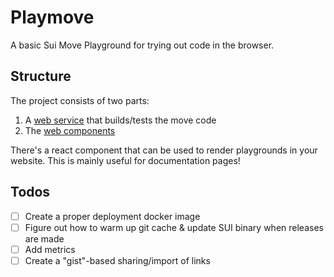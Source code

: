# Playmove

A basic Sui Move Playground for trying out code in the browser. 

## Structure

The project consists of two parts:

1. A [web service](./crates/api/) that builds/tests the move code
2. The [web components](/web/)

There's a react component that can be used to render playgrounds in your website. 
This is mainly useful for documentation pages!



## Todos

- [ ] Create a proper deployment docker image
- [ ] Figure out how to warm up git cache & update SUI binary when releases are made
- [ ] Add metrics
- [ ] Create a "gist"-based sharing/import of links
